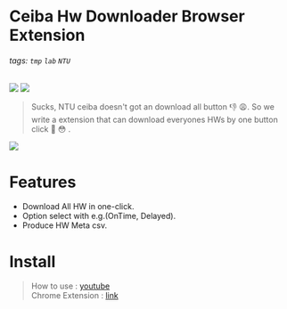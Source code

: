 # Ceiba Hw Downloader Browser Extension
###### tags: `tmp` `lab` `NTU`

![](https://img.shields.io/static/v1?label=Version&message=1.0.0&color=green)
![](https://img.shields.io/static/v1?label=Updated&message=Jul.23.2021&color=green)

> Sucks, NTU ceiba doesn't got an download all button 👎 😩. 
> So we write a extension that can download everyones HWs by one button click 💪 😳 .

![](https://i.imgur.com/GudjaoU.png)

# Features
* Download All HW in one-click.
* Option select with e.g.(OnTime, Delayed).
* Produce HW Meta csv.

# Install
> How to use : [youtube](https://youtu.be/hjQd86GJLy4)   
> Chrome Extension : [link](https://chrome.google.com/webstore/detail/ntu-ceiba-hw-downloader/kneacbnlacfinpefpcmiceecgnahdngb?hl=zh-TW)
